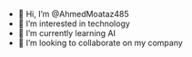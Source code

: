 - 👋 Hi, I’m @AhmedMoataz485
- 👀 I’m interested in technology
- 🌱 I’m currently learning AI
- 💞️ I’m looking to collaborate on my company
<!---
AhmedMoataz485/AhmedMoataz485 is a ✨ special ✨ repository because its `README.md` (this file) appears on your GitHub profile.
You can click the Preview link to take a look at your changes.
--->
